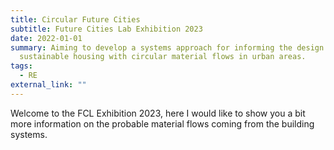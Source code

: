 ```yaml
---
title: Circular Future Cities
subtitle: Future Cities Lab Exhibition 2023
date: 2022-01-01
summary: Aiming to develop a systems approach for informing the design of
  sustainable housing with circular material flows in urban areas.
tags:
  - RE
external_link: ""
---
```

W﻿elcome to the FCL Exhibition 2023, here I would like to show you a bit more information on the probable material flows coming from the building systems.
